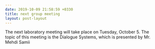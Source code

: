 ```yaml
---
date: 2019-10-09 21:58:59 +0330
title: next group meeting
layout: post-layout
---
```


The next laboratory meeting will take place on Tuesday, October 5. The topic of this meeting is the Dialogue Systems, which is presented by Mr. Mehdi Samii

